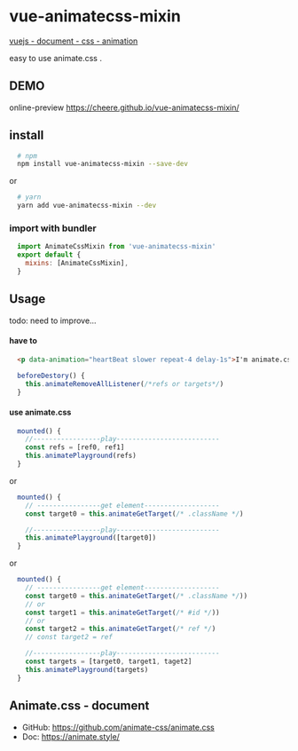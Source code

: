 # vue-animatecss-mixin
[vuejs - document - css - animation](https://cn.vuejs.org/v2/guide/transitions.html#CSS-%E5%8A%A8%E7%94%BB)

easy to use animate.css .

## DEMO
online-preview https://cheere.github.io/vue-animatecss-mixin/

## install
```sh
  # npm
  npm install vue-animatecss-mixin --save-dev
```

or

```sh
  # yarn
  yarn add vue-animatecss-mixin --dev
```

### import with bundler
```js
  import AnimateCssMixin from 'vue-animatecss-mixin'
  export default {
    mixins: [AnimateCssMixin],
  }
```

## Usage
todo: need to improve...

#### have to
```html
  <p data-animation="heartBeat slower repeat-4 delay-1s">I'm animate.css demo</p>
```

```js
  beforeDestory() {
    this.animateRemoveAllListener(/*refs or targets*/)
  }
```

#### use animate.css
```js
  mounted() {
    //-----------------play--------------------------
    const refs = [ref0, ref1]
    this.animatePlayground(refs)
  }
```

or

```js
  mounted() {
    // ----------------get element-------------------
    const target0 = this.animateGetTarget(/* .className */)

    //-----------------play--------------------------
    this.animatePlayground([target0])
  }
```

or

```js
  mounted() {
    // ----------------get element-------------------
    const target0 = this.animateGetTarget(/* .className */))
    // or
    const target1 = this.animateGetTarget(/* #id */))
    // or
    const target2 = this.animateGetTarget(/* ref */)
    // const target2 = ref

    //-----------------play--------------------------
    const targets = [target0, target1, taget2]
    this.animatePlayground(targets)
  }
```

## Animate.css - document
- GitHub: https://github.com/animate-css/animate.css
- Doc: https://animate.style/
